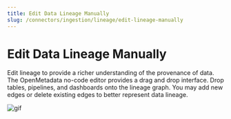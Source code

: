 ```yaml
---
title: Edit Data Lineage Manually
slug: /connectors/ingestion/lineage/edit-lineage-manually
---
```


# Edit Data Lineage Manually

Edit lineage to provide a richer understanding of the provenance of data. The OpenMetadata no-code editor provides a drag and drop interface. Drop tables, pipelines, and dashboards onto the lineage graph. You may add new edges or delete existing edges to better represent data lineage.

![gif](/images/v1.0.0/openmetadata/ingestion/lineage/edit-lineage-manually.gif)
